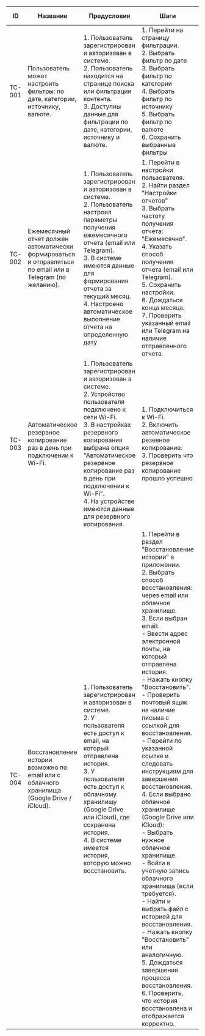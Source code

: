 | ID     | Название                       | Предусловия                                                                                                                                                                                                                                                                                                             | Шаги                                                                                                                                                                                                                                                                                                                                                                                                                                                                                                                                                                                                                                                                                                                                                                                                                                                                               | Ожидаемый результат                                                                                                                                                                                                        | Статус |
|--------|--------------------------------|-------------------------------------------------------------------------------------------------------------------------------------------------------------------------------------------------------------------------------------------------------------------------------------------------------------------------|------------------------------------------------------------------------------------------------------------------------------------------------------------------------------------------------------------------------------------------------------------------------------------------------------------------------------------------------------------------------------------------------------------------------------------------------------------------------------------------------------------------------------------------------------------------------------------------------------------------------------------------------------------------------------------------------------------------------------------------------------------------------------------------------------------------------------------------------------------------------------------|----------------------------------------------------------------------------------------------------------------------------------------------------------------------------------------------------------------------------|--------|
| TC-001 | Пользователь может настроить фильтры: по дате, категории, источнику, валюте. | 1. Пользователь зарегистрирован и авторизован в системе. <br> 2. Пользователь находится на странице поиска или фильтрации контента. <br> 3. Доступны данные для фильтрации по дате, категории, источнику и валюте.                                                                                                      | 1. Перейти на страницу фильтрации. <br> 2. Выбрать фильтр по дате <br> 3. Выбрать фильтр по категории <br> 4. Выбрать фильтр по источнику <br> 5. Выбрать фильтр по валюте <br> 6. Сохранить выбранные фильтры                                                                                                                                                                                                                                                                                                                                                                                                                                                                                                                                                                                                                                                                     | На странице отображаются только те результаты, которые соответствуют установленным фильтрам (по дате, категории, источнику и валюте)                                                                                       | Новый  |
| TC-002 |Ежемесячный отчет должен автоматически формироваться и отправляться по email или в Telegram (по желанию).  | 1. Пользователь зарегистрирован и авторизован в системе. <br> 2. Пользователь настроил параметры получения ежемесячного отчета (email или Telegram). <br> 3. В системе имеются данные для формирования отчета за текущий месяц. <br> 4. Настроено автоматическое выполнение отчета на определенную дату                 | 1. Перейти в настройки пользователя. <br> 2. Найти раздел "Настройки отчетов" <br> 3. Выбрать частоту получения отчета: "Ежемесячно". <br> 4. Указать способ получения отчета (email или Telegram). <br> 5. Сохранить настройки. <br> 6. Дождаться конца месяца. <br> 7. Проверить указанный email или Telegram на наличие отправленного отчета.                                                                                                                                                                                                                                                                                                                                                                                                                                                                                                                                   | Ежемесячный отчет автоматически формируется в установленный срок, отправляется на указанный email или в Telegram в соответствии с выбранными настройками и пользователь получает отчет в формате, предусмотренном системой | Новый  |
| TC-003 | Автоматическое резервное копирование раз в день при подключении к Wi-Fi.              | 1. Пользователь зарегистрирован и авторизован в системе. <br> 2. Устройство пользователя подключено к сети Wi-Fi. <br> 3. В настройках резервного копирования выбрана опция "Автоматическое резервное копирование раз в день при подключении к Wi-Fi". <br> 4. На устройстве имеются данные для резервного копирования. | 1. Подключиться к Wi-Fi. <br> 2. Включить автоматическое резевное копирование. <br> 3. Проверить что резервное копирование прошло успешно                                                                                                                                                                                                                                                                                                                                                                                                                                                                                                                                                                                                                                                                                                                                          | Резервное копирование успешно выполнено                                                                                                                                                                                    | Новый  |
| TC-004 | Восстановление истории возможно по email или с облачного хранилища (Google Drive / iCloud).              | 1. Пользователь зарегистрирован и авторизован в системе. <br> 2. У пользователя есть доступ к email, на который отправлена история. <br> 3. У пользователя есть доступ к облачному хранилищу (Google Drive или iCloud), где сохранена история. <br> 4. В системе имеется история, которую можно восстановить.           | 1. Перейти в раздел "Восстановление истории" в приложении. <br> 2. Выбрать способ восстановления: через email или облачное хранилище. <br> 3. Если выбран email: <br> - Ввести адрес электронной почты, на который отправлена история. <br> - Нажать кнопку "Восстановить". <br> - Проверить почтовый ящик на наличие письма с ссылкой для восстановления. <br> - Перейти по указанной ссылке и следовать инструкциям для завершения восстановления. <br> 4. Если выбрано облачное хранилище (Google Drive или iCloud): <br> - Выбрать нужное облачное хранилище. <br> - Войти в учетную запись облачного хранилища (если требуется). <br> - Найти и выбрать файл с историей для восстановления. <br> - Нажать кнопку "Восстановить" или аналогичную. <br> 5. Дождаться завершения процесса восстановления. <br> 6. Проверить, что история восстановлена и отображается корректно. | Восстановление истории проходит успешно как через email, так и через облачное хранилище, и востановленная история отображается коректно                                                                                    | Новый  |

